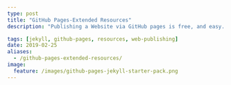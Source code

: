 ```yaml
---
type: post
title: "GitHub Pages-Extended Resources"
description: "Publishing a Website via GitHub pages is free, and easy. Everything you need to publish in one place."

tags: [jekyll, github-pages, resources, web-publishing]
date: 2019-02-25
aliases:
  - /github-pages-extended-resources/
image:
  feature: /images/github-pages-jekyll-starter-pack.png
---
```

